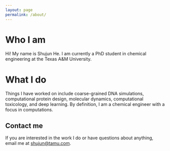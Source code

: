 ```yaml
---
layout: page
permalink: /about/
---
```

# Who I am

Hi! My name is Shujun He. I am currently a PhD student in chemical engineering at the Texas A&M University. 

# What I do

Things I have worked on include coarse-grained DNA simulations, computational protein design, molecular dynamics, computational toxicology, and deep learning. By definition, I am
a chemical engineer with a focus in computations.

## Contact me

If you are interested in the work I do or have questions about anything, email me at [shujun@tamu.com](mailto:shujun@tamu.edu).